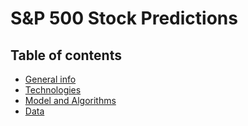 # S&P 500 Stock Predictions

## Table of contents 
* [General info](#general-info)
* [Technologies](#technologies)
* [Model and Algorithms](#model-and-algorithms)
* [Data](#data)


